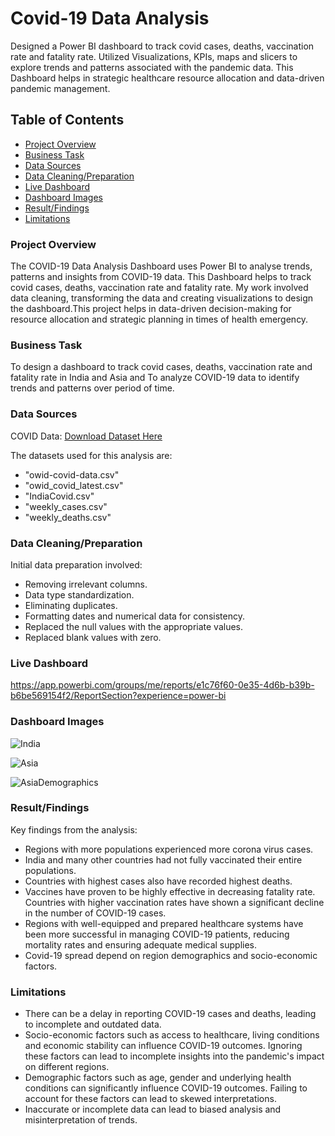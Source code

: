 # Covid-19 Data Analysis
Designed a Power BI dashboard to track covid cases, deaths, vaccination rate and fatality rate. Utilized Visualizations, KPIs, maps and slicers to explore trends and patterns associated with the pandemic data.
This Dashboard helps in strategic healthcare resource allocation and data-driven pandemic management.

## Table of Contents
- [Project Overview](#project-overview)
- [Business Task](#business-task)
- [Data Sources](#data-sources)
- [Data Cleaning/Preparation](#data-cleaningpreparation)
- [Live Dashboard](#live-dashboard)
- [Dashboard Images](#dashboard-images)
- [Result/Findings](#resultfindings)
- [Limitations](#limitations)

### Project Overview
The COVID-19 Data Analysis Dashboard uses Power BI to analyse trends, patterns and insights from COVID-19 data. This Dashboard helps to track covid cases, deaths, vaccination rate and fatality rate. My work involved data cleaning, transforming the data and creating visualizations to design the dashboard.This project helps in data-driven decision-making for resource allocation and strategic planning in times of health emergency.

### Business Task
To design a dashboard to track covid cases, deaths, vaccination rate and fatality rate in India and Asia and To analyze COVID-19 data to identify trends and patterns over period of time.

### Data Sources

COVID Data:
[Download Dataset Here](https://ourworldindata.org/coronavirus)

The datasets used for this analysis are: 
- "owid-covid-data.csv"
- "owid_covid_latest.csv"
- "IndiaCovid.csv"
- "weekly_cases.csv"
- "weekly_deaths.csv"


### Data Cleaning/Preparation
Initial data preparation involved:
- Removing irrelevant columns.
- Data type standardization.
- Eliminating duplicates.
- Formatting dates and numerical data for consistency.
- Replaced the null values with the appropriate values.
- Replaced blank values with zero.

### Live Dashboard

https://app.powerbi.com/groups/me/reports/e1c76f60-0e35-4d6b-b39b-b6be569154f2/ReportSection?experience=power-bi
### Dashboard Images

![India](https://github.com/rohanyg/Covid-19_Data_Analysis/assets/136742005/f0d06752-b00b-4a32-8865-23fd86b18dd7)

![Asia](https://github.com/rohanyg/Covid-19_Data_Analysis/assets/136742005/f62177fb-6e11-42f1-aa05-a84d776d7d24)

![AsiaDemographics](https://github.com/rohanyg/Covid-19_Data_Analysis/assets/136742005/0d59933c-e3bd-4c72-bb94-1ae44513e22f)



### Result/Findings
Key findings from the analysis:

- Regions with more populations experienced more corona virus cases.
- India and many other countries had not fully vaccinated their entire populations.
- Countries with highest cases also have recorded highest deaths.
- Vaccines have proven to be highly effective in decreasing fatality rate. Countries with higher vaccination rates have shown a significant decline in the number of COVID-19 cases.
- Regions with well-equipped and prepared healthcare systems have been more successful in managing COVID-19 patients, reducing mortality rates and ensuring adequate medical supplies.
- Covid-19 spread depend on region demographics and socio-economic factors.

  
### Limitations 

- There can be a delay in reporting COVID-19 cases and deaths, leading to incomplete and outdated data.
- Socio-economic factors such as access to healthcare, living conditions and economic stability can influence COVID-19 outcomes. Ignoring these factors can lead to incomplete insights into the pandemic's impact on different regions.
- Demographic factors such as age, gender and underlying health conditions can significantly influence COVID-19 outcomes. Failing to account for these factors can lead to skewed interpretations.
- Inaccurate or incomplete data can lead to biased analysis and misinterpretation of trends.
